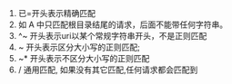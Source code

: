 1. 已=开头表示精确匹配
2. 如 A 中只匹配根目录结尾的请求，后面不能带任何字符串。
3. ^~ 开头表示uri以某个常规字符串开头，不是正则匹配
4. ~ 开头表示区分大小写的正则匹配;
5. ~* 开头表示不区分大小写的正则匹配
6. / 通用匹配, 如果没有其它匹配,任何请求都会匹配到